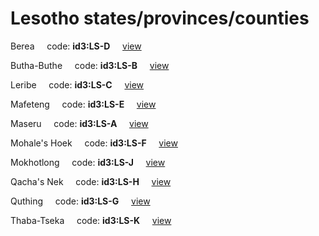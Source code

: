 # Lesotho states/provinces/counties
Berea&nbsp;&nbsp;&nbsp;&nbsp;&nbsp;code: **id3:LS-D**&nbsp;&nbsp;&nbsp;&nbsp;&nbsp;[view](../export/geojson/medium/id3/ls/d.geojson)&nbsp;&nbsp;&nbsp;&nbsp;&nbsp;


Butha-Buthe&nbsp;&nbsp;&nbsp;&nbsp;&nbsp;code: **id3:LS-B**&nbsp;&nbsp;&nbsp;&nbsp;&nbsp;[view](../export/geojson/medium/id3/ls/b.geojson)&nbsp;&nbsp;&nbsp;&nbsp;&nbsp;


Leribe&nbsp;&nbsp;&nbsp;&nbsp;&nbsp;code: **id3:LS-C**&nbsp;&nbsp;&nbsp;&nbsp;&nbsp;[view](../export/geojson/medium/id3/ls/c.geojson)&nbsp;&nbsp;&nbsp;&nbsp;&nbsp;


Mafeteng&nbsp;&nbsp;&nbsp;&nbsp;&nbsp;code: **id3:LS-E**&nbsp;&nbsp;&nbsp;&nbsp;&nbsp;[view](../export/geojson/medium/id3/ls/e.geojson)&nbsp;&nbsp;&nbsp;&nbsp;&nbsp;


Maseru&nbsp;&nbsp;&nbsp;&nbsp;&nbsp;code: **id3:LS-A**&nbsp;&nbsp;&nbsp;&nbsp;&nbsp;[view](../export/geojson/medium/id3/ls/a.geojson)&nbsp;&nbsp;&nbsp;&nbsp;&nbsp;


Mohale's Hoek&nbsp;&nbsp;&nbsp;&nbsp;&nbsp;code: **id3:LS-F**&nbsp;&nbsp;&nbsp;&nbsp;&nbsp;[view](../export/geojson/medium/id3/ls/f.geojson)&nbsp;&nbsp;&nbsp;&nbsp;&nbsp;


Mokhotlong&nbsp;&nbsp;&nbsp;&nbsp;&nbsp;code: **id3:LS-J**&nbsp;&nbsp;&nbsp;&nbsp;&nbsp;[view](../export/geojson/medium/id3/ls/j.geojson)&nbsp;&nbsp;&nbsp;&nbsp;&nbsp;


Qacha's Nek&nbsp;&nbsp;&nbsp;&nbsp;&nbsp;code: **id3:LS-H**&nbsp;&nbsp;&nbsp;&nbsp;&nbsp;[view](../export/geojson/medium/id3/ls/h.geojson)&nbsp;&nbsp;&nbsp;&nbsp;&nbsp;


Quthing&nbsp;&nbsp;&nbsp;&nbsp;&nbsp;code: **id3:LS-G**&nbsp;&nbsp;&nbsp;&nbsp;&nbsp;[view](../export/geojson/medium/id3/ls/g.geojson)&nbsp;&nbsp;&nbsp;&nbsp;&nbsp;


Thaba-Tseka&nbsp;&nbsp;&nbsp;&nbsp;&nbsp;code: **id3:LS-K**&nbsp;&nbsp;&nbsp;&nbsp;&nbsp;[view](../export/geojson/medium/id3/ls/k.geojson)&nbsp;&nbsp;&nbsp;&nbsp;&nbsp;

